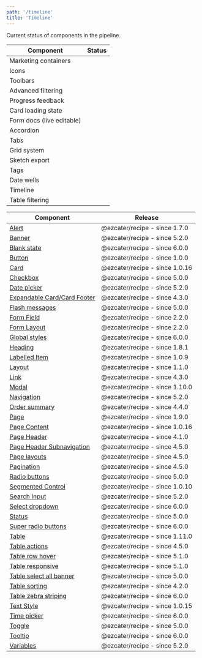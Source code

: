 ```yaml
---
path: '/timeline'
title: 'Timeline'
---
```


Current status of components in the pipeline.

| Component                 | Status                                           |
| ------------------------- | ------------------------------------------------ |
| Marketing containers      | <TimelineStatus type="pending"></TimelineStatus> |
| Icons                     | <TimelineStatus type="pending"></TimelineStatus> |
| Toolbars                  | <TimelineStatus type="pending"></TimelineStatus> |
| Advanced filtering        | <TimelineStatus type="pending"></TimelineStatus> |
| Progress feedback         | <TimelineStatus type="pending"></TimelineStatus> |
| Card loading state        | <TimelineStatus type="pending"></TimelineStatus> |
| Form docs (live editable) | <TimelineStatus type="pending"></TimelineStatus> |
| Accordion                 | <TimelineStatus type="unknown"></TimelineStatus> |
| Tabs                      | <TimelineStatus type="unknown"></TimelineStatus> |
| Grid system               | <TimelineStatus type="unknown"></TimelineStatus> |
| Sketch export             | <TimelineStatus type="unknown"></TimelineStatus> |
| Tags                      | <TimelineStatus type="unknown"></TimelineStatus> |
| Date wells                | <TimelineStatus type="unknown"></TimelineStatus> |
| Timeline                  | <TimelineStatus type="unknown"></TimelineStatus> |
| Table filtering           | <TimelineStatus type="unknown"></TimelineStatus> |

| Component                                                                              | Release                        |
| -------------------------------------------------------------------------------------- | ------------------------------ |
| [Alert](/components/ez-alert)                                                          | @ezcater/recipe - since 1.7.0  |
| [Banner](/components/ez-banner)                                                        | @ezcater/recipe - since 5.2.0  |
| [Blank state](/components/ez-blank-state)                                              | @ezcater/recipe - since 6.0.0  |
| [Button](/components/ez-button)                                                        | @ezcater/recipe - since 1.0.0  |
| [Card](/components/ez-card)                                                            | @ezcater/recipe - since 1.0.16 |
| [Checkbox](/components/ez-checkbox)                                                    | @ezcater/recipe - since 5.0.0  |
| [Date picker](/components/ez-field#date-input-field)                                   | @ezcater/recipe - since 5.2.0  |
| [Expandable Card/Card Footer](/components/ez-card#expandable)                          | @ezcater/recipe - since 4.3.0  |
| [Flash messages](/components/ez-flash-message)                                         | @ezcater/recipe - since 5.0.0  |
| [Form Field](/components/ez-field)                                                     | @ezcater/recipe - since 2.2.0  |
| [Form Layout](/components/ez-form-layout)                                              | @ezcater/recipe - since 2.2.0  |
| [Global styles](/components/ez-global-styles)                                          | @ezcater/recipe - since 6.0.0  |
| [Heading](/components/ez-heading)                                                      | @ezcater/recipe - since 1.8.1  |
| [Labelled Item](/components/ez-labelled-item)                                          | @ezcater/recipe - since 1.0.9  |
| [Layout](/components/ez-layout)                                                        | @ezcater/recipe - since 1.1.0  |
| [Link](/components/ez-link)                                                            | @ezcater/recipe - since 4.3.0  |
| [Modal](/components/ez-modal)                                                          | @ezcater/recipe - since 1.10.0 |
| [Navigation](/components/ez-navigation)                                                | @ezcater/recipe - since 5.2.0  |
| [Order summary](/components/ez-order-summary)                                          | @ezcater/recipe - since 4.4.0  |
| [Page](/components/ez-page)                                                            | @ezcater/recipe - since 1.9.0  |
| [Page Content](/components/ez-page-content)                                            | @ezcater/recipe - since 1.0.16 |
| [Page Header](/components/ez-page-header)                                              | @ezcater/recipe - since 4.1.0  |
| [Page Header Subnavigation](/components/ez-page-header#page-header-with-subnavigation) | @ezcater/recipe - since 4.5.0  |
| [Page layouts](/components/ez-page#centered-header-and-page-content)                   | @ezcater/recipe - since 4.5.0  |
| [Pagination](/components/ez-table#pagination)                                          | @ezcater/recipe - since 4.5.0  |
| [Radio buttons](/components/ez-field#multiple-choice-input-field)                      | @ezcater/recipe - since 5.0.0  |
| [Segmented Control](/components/ez-segmented-control)                                  | @ezcater/recipe - since 1.0.10 |
| [Search Input](/components/ez-search-input)                                            | @ezcater/recipe - since 5.2.0  |
| [Select dropdown](/components/ez-field#select-list)                                    | @ezcater/recipe - since 6.0.0  |
| [Status](/components/ez-status)                                                        | @ezcater/recipe - since 5.0.0  |
| [Super radio buttons](/components/ez-super-radio-buttons)                              | @ezcater/recipe - since 6.0.0  |
| [Table](/components/ez-table)                                                          | @ezcater/recipe - since 1.11.0 |
| [Table actions](/components/ez-table#table-with-actions)                               | @ezcater/recipe - since 4.5.0  |
| [Table row hover](/components/ez-table#clickable-rows)                                 | @ezcater/recipe - since 5.1.0  |
| [Table responsive](/components/ez-table)                                               | @ezcater/recipe - since 5.1.0  |
| [Table select all banner](/components/ez-table#bulk-row-selection-across-pages)        | @ezcater/recipe - since 5.0.0  |
| [Table sorting](/components/ez-table#with-sortable-columns)                            | @ezcater/recipe - since 4.2.0  |
| [Table zebra striping](/components/ez-table#with-sortable-columns)                     | @ezcater/recipe - since 6.0.0  |
| [Text Style](/components/ez-text-style)                                                | @ezcater/recipe - since 1.0.15 |
| [Time picker](/components/ez-field#time-input-field)                                   | @ezcater/recipe - since 6.0.0  |
| [Toggle](/components/ez-toggle)                                                        | @ezcater/recipe - since 5.0.0  |
| [Tooltip](/components/ez-tooltip)                                                      | @ezcater/recipe - since 6.0.0  |
| [Variables](/styles/colors)                                                            | @ezcater/recipe - since 5.2.0  |

